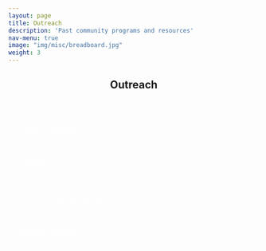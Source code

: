 ```yaml
---
layout: page
title: Outreach
description: 'Past community programs and resources'
nav-menu: true
image: "img/misc/breadboard.jpg"
weight: 3
---
```


<section id="one">
<head>
<link rel="stylesheet" href="https://maxcdn.bootstrapcdn.com/font-awesome/4.7.0/css/font-awesome.min.css">
<meta name="viewport" content="width=device-width, initial-scale=1">
<style>
.accordion {
  box-shadow: 0 0.5px 0px;
  background-color: transparent;
  color: white;
  cursor: pointer;
  padding: 25px;
  width: 100%;
  border: none;
  text-align: left;
  outline: none;
  font-size: 20px;
  height: 20px;
  transition: 0.4s;
  line-height: 0px;
}
.active, .accordion:hover {
  box-shadow: 0 2px 3px;
  background-color: #242943;
  color: #FFF;
  z-index: 100;
}
@media screen and (min-width: 651px) {
  .accordion {
    font-size: 20px;
  }}
  @media screen and (max-width: 650px) {
  .accordion {
    font-size: 10px;
    height: 15px;
    line-height: 5px;
  }}
.panel {
  padding: 0 18px;
  display: none;
  background-color: transparent;
  color: white;
  overflow: hidden;
}
</style>
</head>
<div class="inner">
        <header class="major">
            <h1>Outreach</h1>
        </header>
       <button class="accordion" >CTE Courses<i class="accordion-dropdown fa fa-caret-down" style="float:right; line-height:5px;"></i></button>
             <div class="panel">
         <p><ul>
         <li><h3>Introduction to Robotics<a href="https://bpgc-cte.org/course/5ffc778800062370245ad277" target="blank"><i class="fa fa-link" aria-hidden="true" style="font-size:16px; padding-left:6px;" ></i></a></h3></li>
         <h5>Jan 2021 - May 2021</h5>
         The course is aimed at giving a kickstart to everyone who are interested in the field Robotics. The course will help you to get an idea about different aspects of robotics and also the new advancements in it.
         Topics covered include Arduino , PCB and ICs, Kinematics, Control Theory, Matlab & Simulink, Introduction to ROS amongst other things.<hr>
         <li><h3>Robotics: Control and Automation <a href="https://github.com/ERC-BPGC/cte-archive/tree/master/Sem2_19-20" target="blank"><i class="fa fa-link" aria-hidden="true" style="font-size:16px; padding-left:6px;" ></i></a></h3></li>
         <h5>Jan 2020 - May 2020</h5>
         This course provides detial insight into automation and control aspects involved in Robotics.The content of the course includes
         ROS basics, ROS Simulations, MoveIT, Autonomous navigation and OpenCV.<hr>
         <li><h3>Introduction to Robotics <a href="https://github.com/ERC-BPGC/cte-archive/tree/master/Sem1_19-20" target="blank"><i class="fa fa-link" aria-hidden="true" style="font-size:16px; padding-left:6px;" ></i></a></h3></li>
         <h5>September 2019 - December 2019</h5>
         This course is to provide a basic idea about the feild of Robotics and different areas involved in it. The content of the course includes Mechanical aspects in Robotics, Arduino programming and sensor, Python, Intro to ROS, etc.
         </ul> </p>
        </div>
        <br><br>
        <button class="accordion" >QSTP <i class="accordion-dropdown fa fa-caret-down" style="float:right; line-height:5px;"></i></button>
             <div class="panel">
         <p><ul>
         <li><h3>Introducion to Mechatronics <a href="https://github.com/abhidxt299/QSTP-Introduction-to-Mechatronics" target="blank"><i class="fa fa-link" aria-hidden="true" style="font-size:16px; padding-left:6px;" ></i></a></h3></li>
         <h5>Summer 2020</h5>
         Mechatronics is a multidisciplinary field, encompassing Electronics, Robotics and Computer and Control Syetem engineering.This course is to familiarise people with fundamentals and concepts related to basic mechatronic devices. The content of the course includes Arduino programming and Sensors, CAD designing and Matlab and Simulink.<hr>
         <li><h3>Robotics Automation using ROS <a href="https://github.com/adbidwai/QSTP-Robotics_Automation_using_ROS" target="blank"><i class="fa fa-link" aria-hidden="true" style="font-size:16px; padding-left:6px;" ></i></a></h3></li>
         <h5>Summer 2020</h5>
         Automation and Control in Robotics is a fast growing field with exciting innovations coming out with a rapid pace. This course aims to familiarise you with the basic tools and techniques that are at the core of such developments. The content of the course includes basics of Python, ROS, Gazebo Simulatons, Path Planning and writing a Controller.<hr>
         <li><h3>Introduction to ROS <a href="https://github.com/hardesh/QSTP-Introduction_to_ROS" target = "blank"><i class="fa fa-link" aria-hidden="true" style="font-size:16px; padding-left:6px;" ></i></a></h3></li>
         <h5>Summer 2019</h5>
         This project based course was aimed at teaching basic usage and application of ROS
         </ul> </p>
         </div>
         <br><br>
          <button class="accordion" >CTE TechWeekend<i class="accordion-dropdown fa fa-caret-down" style="float:right; line-height:5px"></i></button>
          <div class="panel">
          <p><ul>
          <li><h3>Arduino Open <a href="https://drive.google.com/file/d/1pvXj9pwgE4cAaGFxUdrcEI7BD0jLCwLa/view?usp=sharing" target="blank"><i class="fa fa-link" aria-hidden="true" style="font-size:16px; padding-left:6px;" ></i></a></h3></li>
          <h5>4th October 2020</h5>
          ERC in collaboration with CTE, announces Arduino Open. Its amazing that how you can process something as functional as robotic arm and something as trivial as blinking an LED with a single-board. With Arduino the only limit is your imagination. Solve the questions given in the problem statement within the stipualted time to win exciting prizes.<hr>
          <li><h3>Robotics Hackathon <a href="https://github.com/ERC-BPGC/Robotics_Hackathon" target="blank"><i class="fa fa-link" aria-hidden="true" style="font-size:16px; padding-left:6px;" ></i></a></h3></li>
          <h5>3rd October 2020 - 10th October 2020</h5>
          ERC in Collaboration with CTE brings you - the Intelligent Robotics Hackathon. The task will challenge you to code up a robot that can display intelligent behavior. We hope the task will bring out the best of your technical and logical thinking abilities.<hr> 
          <li><h3>Tech Talk <a href="" target="blank"><i class="fa fa-link" aria-hidden="true" style="font-size:16px; padding-left:6px;" ></i></a></h3></li>
          <h5>3rd October 2020</h5>
         In the Tech Talk by Mihir Kulkarni is he talked about Ignition, the new up and coming powerful open source simulator set to take over the robotics world. He  is currently pursuing his PhD from University of Nevada, Reno and recently did extensive work with Ignition during his GSOC internship. 
         </ul></p>
         </div>
         <br><br>
          <button class="accordion" >Mini Projects<i class="accordion-dropdown fa fa-caret-down" style="float:right; line-height:5px"></i></button>
          <div class="panel">
          <p>
          <h3>How to Sign Up </h3>
          <ol>
          <li> Check out the list of projects <a href='mini_projects.html'>here.</a></li>
          <li> Fill up this <a href='https://docs.google.com/forms/d/e/1FAIpQLSfxGp9lZC7TelZEwytV6WU0c7O_Y86gZ79Sx3pPB35nfqRg7g/viewform?usp=sf_link' target='blank'>form.</a></li>
          <li> Attend the <a href='#' target='blank'>session.</a></li>
          </ol>
          <hr>
          </p>
         </div>

</div>
</section>
<script>
var acc = document.getElementsByClassName("accordion");
var i;
for (i = 0; i < acc.length; i++) {
  acc[i].addEventListener("click", function() {
    this.classList.toggle("active");
    var panel = this.nextElementSibling;
    if (panel.style.display === "block") {
      panel.style.display = "none";
      this.getElementsByClassName('accordion-dropdown')[0].className = "accordion-dropdown fa fa-caret-down";
    } else {
      panel.style.display = "block";
      this.getElementsByClassName('accordion-dropdown')[0].className = "accordion-dropdown fa fa-caret-up";
    }
  });
}
</script>